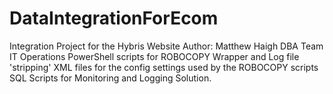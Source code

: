 # DataIntegrationForEcom
Integration Project for the Hybris Website
Author: Matthew Haigh DBA Team IT Operations
PowerShell scripts for ROBOCOPY Wrapper and Log file 'stripping'
XML files for the config settings used by the ROBOCOPY scripts
SQL Scripts for Monitoring and Logging Solution.


